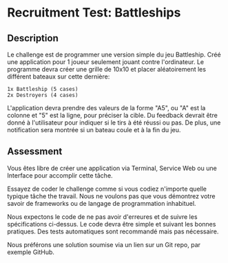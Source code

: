 Recruitment Test: Battleships
=============================
 
Description
-----------
 
Le challenge est de programmer une version simple du jeu Battleship. Créé une application pour 1 joueur seulement jouant contre l'ordinateur. Le programme devra créer une grille de 10x10 et placer aléatoirement les différent bateaux sur cette dernière:
 
    1x Battleship (5 cases)
	2x Destroyers (4 cases)
 
L'application devra prendre des valeurs de la forme "A5", ou "A" est la colonne et "5" est la ligne, pour préciser la cible. Du feedback devrait être donné à l'utilisateur pour indiquer si le tirs à été réussi ou pas. De plus, une notification sera montrée si un bateau coule et à la fin du jeu.
 
Assessment
----------
 
Vous êtes libre de créer une application via Terminal, Service Web ou une Interface pour accomplir cette tâche.
 
Essayez de coder le challenge comme si vous codiez n'importe quelle typique tâche the travail. Nous ne voulons pas que vous démontrez votre savoir de frameworks ou de langage de programmation inhabituel.
 
Nous expectons le code de ne pas avoir d'erreures et de suivre les spécifications ci-dessus. Le code devra être simple et suivant les bonnes pratiques. Des tests automatiques sont recommandé mais pas nécessaire.
 
Nous préférons une solution soumise via un lien sur un Git repo, par exemple GitHub.
 

